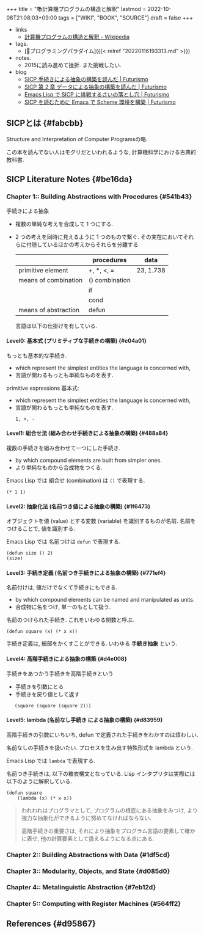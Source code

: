 +++
title = "📚計算機プログラムの構造と解釈"
lastmod = 2022-10-08T21:08:03+09:00
tags = ["WIKI", "BOOK", "SOURCE"]
draft = false
+++

-   links
    -   [計算機プログラムの構造と解釈 - Wikipedia](https://ja.wikipedia.org/wiki/%E8%A8%88%E7%AE%97%E6%A9%9F%E3%83%97%E3%83%AD%E3%82%B0%E3%83%A9%E3%83%A0%E3%81%AE%E6%A7%8B%E9%80%A0%E3%81%A8%E8%A7%A3%E9%87%88)
-   tags.
    -   [📁プログラミングパラダイム]({{< relref "20220116193313.md" >}})
-   notes.
    -   2015に読み進めて挫折. また挑戦したい.
-   blog
    -   [SICP 手続きによる抽象の構築を読んだ | Futurismo](https://futurismo.biz/archives/3026/)
    -   [SICP 第 2 章 データによる抽象の構築を読んだ | Futurismo](https://futurismo.biz/archives/4097/)
    -   [Emacs Lisp で SICP に挑戦するさいの落とし穴 | Futurismo](https://futurismo.biz/archives/3017/)
    -   [SICP を読むために Emacs で Scheme 環境を構築 | Futurismo](https://futurismo.biz/archives/2888/)


## SICPとは {#fabcbb}

Structure and Interpretation of Computer Programsの略.

この本を読んでない人はモグリだといわれるような, 計算機科学における古典的教科書.


## SICP Literature Notes {#be16da}


### Chapter 1::        Building Abstractions with Procedures {#541b43}

手続きによる抽象

-   複数の単純な考えを合成して 1 つにする.
-   2 つの考えを同時に見えるように 1 つのもので繋ぐ. その実在においてそれらに付随しているほかの考えからそれらを分離する

    |                      | procedures     | data      |
    |----------------------|----------------|-----------|
    | primitive element    | +, \*, <, =    | 23, 1.738 |
    | means of combination | () combination |           |
    |                      | if             |           |
    |                      | cond           |           |
    | means of abstraction | defun          |           |

    言語は以下の仕掛けを有している.


#### Level0: 基本式 (プリミティブな手続きの構築) {#c04a01}

もっとも基本的な手続き.

-   which represent the simplest entities the language is concerned with,
-   言語が関わるもっとも単純なものを表す.

primitive expressions 基本式:

-   which represent the simplest entities the language is concerned with,
-   言語が関わるもっとも単純なものを表す.
    ```emacs-lisp
    1, +, -
    ```


#### Level1: 組合せ法 (組み合わせ手続きによる抽象の構築) {#488a84}

複数の手続きを組み合わせて一つにした手続き.

-   by which compound elements are built from simpler ones.
-   より単純なものから合成物をつくる.

Emacs Lisp では 組合せ (combination) は `()` で表現する.

```emacs-lisp
(* 1 1)
```


#### Level2: 抽象化法 (名前つき値による抽象の構築) {#1f6473}

オブジェクトを値 (value) とする変数 (variable) を識別するものが名前. 名前をつけることで, 値を識別する.

Emacs Lisp では 名前つけは `defun` で表現する.

```emacs-lisp
(defun size () 2)
(size)
```


#### Level3:  手続き定義 (名前つき手続きによる抽象の構築) {#771ef4}

名前付けは, 値だけでなくて手続きにもできる.

-   by which compound elements can be named and manipulated as units.
-   合成物に名をつけ, 単一のもとして扱う.

名前のつけられた手続き. これをいわゆる関数と呼ぶ.

```emacs-lisp
(defun square (x) (* x x))
```

手続き定義は, 細部をかくすことができる. いわゆる **手続き抽象** という.


#### Level4: 高階手続きによる抽象の構築 {#d4e008}

手続きをあつかう手続きを高階手続きという

-   手続きを引数にとる
-   手続きを戻り値として返す

<!--listend-->

```emacs-lisp
   (square (square (square 2)))
```


#### Level5: lambda (名前なし手続き による抽象の構築) {#d83959}

高階手続きの引数にいちいち, defun で定義された手続きをわかすのは煩わしい.

名前なしの手続きを扱いたい. プロセスを生み出す特殊形式を lambda という.

Emacs Lisp では `lambda` で表現する.

名前つき手続きは, 以下の糖衣構文となっている. Lisp インタプリタは実際には以下のように解釈している.

```emacs-lisp
(defun square
    (lambda (x) (* x x))
```

> われわれはプログラマとして, プログラムの根底にある抽象をみつけ,
> より強力な抽象化ができるように努めてなければならない.
>
> 高階手続きの重要さは, それにより抽象をプログラム言語の要素して確かに表せ, 他の計算要素として扱えるようになる点にある.


### Chapter 2::        Building Abstractions with Data {#1df5cd}


### Chapter 3::        Modularity, Objects, and State {#d085d0}


### Chapter 4::        Metalinguistic Abstraction {#7eb12d}


### Chapter 5::        Computing with Register Machines {#564ff2}


## References {#d95867}

